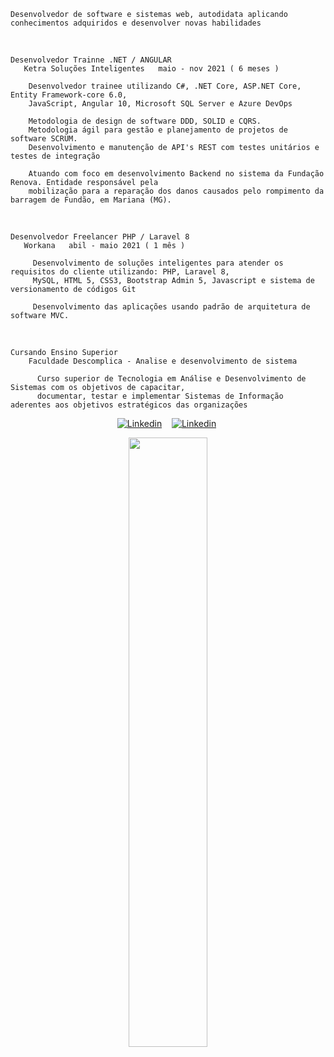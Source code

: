     Desenvolvedor de software e sistemas web, autodidata aplicando conhecimentos adquiridos e desenvolver novas habilidades

<br>
  
    Desenvolvedor Trainne .NET / ANGULAR 
       Ketra Soluções Inteligentes   maio - nov 2021 ( 6 meses ) 

        Desenvolvedor trainee utilizando C#, .NET Core, ASP.NET Core, Entity Framework-core 6.0, 
        JavaScript, Angular 10, Microsoft SQL Server e Azure DevOps

        Metodologia de design de software DDD, SOLID e CQRS.
        Metodologia ágil para gestão e planejamento de projetos de software SCRUM.
        Desenvolvimento e manutenção de API's REST com testes unitários e testes de integração

        Atuando com foco em desenvolvimento Backend no sistema da Fundação Renova. Entidade responsável pela
        mobilização para a reparação dos danos causados pelo rompimento da barragem de Fundão, em Mariana (MG).
<br>

    Desenvolvedor Freelancer PHP / Laravel 8 
       Workana   abil - maio 2021 ( 1 mês )

         Desenvolvimento de soluções inteligentes para atender os requisitos do cliente utilizando: PHP, Laravel 8, 
         MySQL, HTML 5, CSS3, Bootstrap Admin 5, Javascript e sistema de versionamento de códigos Git
       
         Desenvolvimento das aplicações usando padrão de arquitetura de software MVC.
         
<br>

    Cursando Ensino Superior 
        Faculdade Descomplica - Analise e desenvolvimento de sistema
            
          Curso superior de Tecnologia em Análise e Desenvolvimento de Sistemas com os objetivos de capacitar, 
          documentar, testar e implementar Sistemas de Informação aderentes aos objetivos estratégicos das organizações

<div>
   <p align="center">
    <a href="https://www.linkedin.com/in/alfredo1995"><img alt="Linkedin" src="https://img.shields.io/badge/-LinkedIn-blue?style=for-the-badge&logo=Linkedin&logoColor=white"></a>&nbsp;&nbsp;&nbsp;
    <a href="https://www.youtube.com/c/ÁreadaProgramação"><img alt="Linkedin" src="https://img.shields.io/youtube/channel/subscribers/UCXKSo8RSfVmrawXleZ-_arg?style=social"></a><a href="https://www.linkedin.com/in/alfredo1995/" target="_blank"></a>&nbsp;
  </p>
</div>

<p align="center"><img width=50% src="https://media.giphy.com/media/IThjAlJnD9WNO/giphy.gif"></p>

